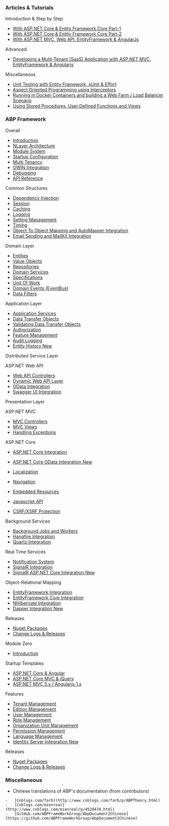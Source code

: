 ### Articles & Tutorials

Introduction & Step by Step
  -   [With ASP.NET Core & Entity Framework Core Part-1](Articles/With-AspNet-Core-And-Entity-Framework-Core-Part-1/index.html)
  -   [With ASP.NET Core & Entity Framework Core Part-2](Articles/With-AspNet-Core-And-Entity-Framework-Core-Part-2/index.html)
  -   [With ASP.NET MVC, Web API, EntityFramework & AngularJs](Articles/With-AspNet-MVC-Web-API-EntityFramework-and-AngularJs/index.html)

Advanced

  -   [Developing a Multi-Tenant (SaaS) Application with ASP.NET MVC, EntityFramework & Angularjs](Articles/Developing-a-Multi-Tenant-SaaS-Application-with-ASP.NET-MVC-EntityFramework-AngularJs/index.html)

Miscellaneous

  -   [Unit Testing with Entity Framework, xUnit & Effort](Articles/Unit-Testing-with-Entity-Framework,-xUnit-Effort/index.html)
  -   [Aspect Oriented Programming using Interceptors](Articles/Aspect-Oriented-Programming-using-Interceptors/index.html)
  -   [Running in Docker Containers and building a Web Farm / Load Balancer Scenario](Articles/Running-in-Docker-Containers-and-Building-a-Web-Farm-Load-Balancer-Scenario/index.html)
  -   [Using Stored Procedures, User Defined Functions and Views](Articles/Using-Stored-Procedures,-User-Defined-Functions-and-Views/index.html)

### ABP Framework

Overall

-   [Introduction](Introduction.md)
-   [NLayer Architecture](NLayer-Architecture.md)
-   [Module System](Module-System.md)
-   [Startup Configuration](Startup-Configuration.md)
-   [Multi Tenancy](Multi-Tenancy.md)
-   [OWIN Integration](OWIN.md)
-   [Debugging](Debugging.md)
-   [API Reference](/api-docs/index.html)

Common Structures

-   [Dependency Injection](Dependency-Injection.md)
-   [Session](Abp-Session.md)
-   [Caching](Caching.md)
-   [Logging](Logging.md)
-   [Setting Management](Setting-Management.md)
-   [Timing](Timing.md)
-   [Object To Object Mapping and AutoMapper Integration](Object-To-Object-Mapping.md)
-   [Email Sending and MailKit Integration](Email-Sending.md)

Domain Layer

-   [Entities](Entities.md)
-   [Value Objects](Value-Objects.md)
-   [Repositories](Repositories.md)
-   [Domain Services](Domain-Services.md)
-   [Specifications](Specifications.md)
-   [Unit Of Work](Unit-Of-Work.md)
-   [Domain Events (EventBus)](EventBus-Domain-Events.md)
-   [Data Filters](Data-Filters.md)

Application Layer

-   [Application Services](Application-Services.md)
-   [Data Transfer Objects](Data-Transfer-Objects.md)
-   [Validating Data Transfer Objects](Validating-Data-Transfer-Objects.md)
-   [Authorization](Authorization.md)
-   [Feature Management](Feature-Management.md)
-   [Audit Logging](Audit-Logging.md)
-   [Entity History <label class="label label-success">New</label>](Entity-History.md)

Distributed Service Layer

ASP.NET Web API
-   [Web API Controllers](Web-API-Controllers.md)
-   [Dynamic Web API Layer](Dynamic-Web-API.md)
-   [OData Integration](OData-Integration.md)
-   [Swagger UI Integration](Swagger-UI-Integration.md)

Presentation Layer

ASP.NET MVC
-   [MVC Controllers](MVC-Controllers.md)
-   [MVC Views](MVC-Views.md)
-   [Handling Exceptions](Handling-Exceptions.md)

ASP.NET Core

-   [ASP.NET Core Integration](AspNet-Core.md)
-   [ASP.NET Core OData Integration  <label class="label label-success">New</label>](OData-AspNetCore-Integration.md)


-   [Localization](Localization.md)
-   [Navigation](Navigation.md)
-   [Embedded Resources](Embedded-Resource-Files.md)
-   [Javascript API](/Pages/Documents/Javascript-API)
-   [CSRF/XSRF Protection](XSRF-CSRF-Protection.md)

Background Services

-   [Background Jobs and Workers](Background-Jobs-And-Workers.md)
-   [Hangfire Integration](Hangfire-Integration.md)
-   [Quartz Integration](Quartz-Integration.md)

Real Time Services

-   [Notification System](Notification-System.md)
-   [SignalR Integration](SignalR-Integration.md)
-   [SignalR ASP.NET Core Integration <label class="label label-success">New</label>](SignalR-AspNetCore-Integration.md)

Object-Relational Mapping

-   [EntityFramework Integration](EntityFramework-Integration.md)
-   [EntityFramework Core Integration](Entity-Framework-Core.md)
-   [NHibernate Integration](NHibernate-Integration.md)
-   [Dapper Integration <label class="label label-success">New</label>](Dapper-Integration.md) 

Releases

- [Nuget Packages](Nuget-Packages.md)
- [Change Logs & Releases](https://github.com/aspnetboilerplate/aspnetboilerplate/releases)

Module Zero

- [Introduction](Zero/Overall.md)

Startup Templates

  -   [ASP.NET Core & Angular](Zero/Startup-Template-Angular.md)
  -   [ASP.NET Core MVC & jQuery](Zero/Startup-Template-Core.md)
  -   [ASP.NET MVC 5.x / Angularjs 1.x](Zero/Startup-Template.md)

Features

  -   [Tenant Management](/Pages/Documents/Zero/Tenant-Management)
  -   [Edition Management](/Pages/Documents/Zero/Edition-Management)
  -   [User Management](/Pages/Documents/Zero/User-Management)
  -   [Role Management](/Pages/Documents/Zero/Role-Management)
  -   [Organization Unit Management](/Pages/Documents/Zero/Organization-Units)
  -   [Permission Management](/Pages/Documents/Zero/Permission-Management)
  -   [Language Management](/Pages/Documents/Zero/Language-Management)
  -   [Identity Server Integration <label class="label label-success">New</label>](Zero/Identity-Server.md)

Releases

  -   [Nuget Packages](/Pages/Documents/Zero/Nuget-Packages)
  -   [Change Logs & Releases](https://github.com/aspnetboilerplate/module-zero/releases)

### Miscellaneous

  -   Chinese translations of ABP's documentation (from contributors)

    -   [Cnblogs.com/farb](http://www.cnblogs.com/farb/p/ABPTheory.html)
    -   [Cnblogs.com/mienreal](http://www.cnblogs.com/mienreal/p/4528470.html)
    -   [GitHub.com/ABPFrameWorkGroup/AbpDocument2Chinese](https://github.com/ABPFrameWorkGroup/AbpDocument2Chinese)

